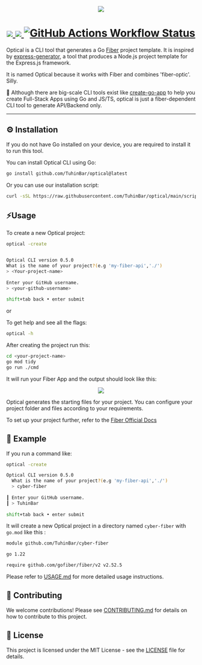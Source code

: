 <p align="center">
  <img src="https://github-production-user-asset-6210df.s3.amazonaws.com/85868593/368620635-e9bcfdbe-1f4e-44cc-b3f0-9e5caffe6e17.png?X-Amz-Algorithm=AWS4-HMAC-SHA256&X-Amz-Credential=AKIAVCODYLSA53PQK4ZA%2F20240918%2Fus-east-1%2Fs3%2Faws4_request&X-Amz-Date=20240918T145201Z&X-Amz-Expires=300&X-Amz-Signature=cbd77e7e782b9bf7d8fe8ed026b11ff8ded927dc46df9348aa51d0d17a5835cf&X-Amz-SignedHeaders=host&actor_id=85868593&key_id=0&repo_id=859126734" />
</p>

##

<h1 align="center">
<a href="https://github.com/TuhinBar/optical/releases"> 
  <img src="https://img.shields.io/github/v/release/TuhinBar/optical"/>
</a>
<a href="https://github.com/TuhinBar/optical/blob/main/LICENSE"> 
  <img src="https://img.shields.io/github/license/TuhinBar/optical"/>
</a>
<a href="https://github.com/TuhinBar/optical/actions"> 
  <img alt="GitHub Actions Workflow Status" src="https://img.shields.io/github/actions/workflow/status/TuhinBar/optical/.github%2Fworkflows%2Fbuild.yml">
</a>

  
  </h1>

<!--![Go Report Card](https://goreportcard.com/badge/github.com/TuhinBar/optical) -->
Optical is a CLI tool that generates a Go [Fiber](https://github.com/gofiber/fiber) project template. It is inspired by [express-generator](https://expressjs.com/en/starter/generator.html), a tool that produces a Node.js project template for the Express.js framework.

It is named Optical because it works with Fiber and combines 'fiber-optic'. Silly.

🔵 Although there are big-scale CLI tools exist like [create-go-app](https://github.com/create-go-app/cli) to help you create Full-Stack Apps using Go and JS/TS, optical is just a fiber-dependent CLI tool to generate API/Backend only.

---

## ⚙️ Installation

If you do not have Go installed on your device, you are required to install it to run this tool.


You can install Optical CLI using Go:

```bash
go install github.com/TuhinBar/optical@latest
```

Or you can use our installation script:

```bash
curl -sSL https://raw.githubusercontent.com/TuhinBar/optical/main/scripts/install.sh | bash
```

## ⚡Usage

To create a new Optical project:

```bash
optical -create
```

```bash

Optical CLI version 0.5.0
What is the name of your project?(e.g 'my-fiber-api','./')                                     
> <Your-project-name>                                                                                  
                                                                                                 
Enter your GitHub username.                                                                    
> <your-github-username>                                                                                     
                                                                                                 
shift+tab back • enter submit
```
or

To get help and see all the flags:
```bash
optical -h
```

After creating the project run this:
```bash
cd <your-project-name>
go mod tidy
go run ./cmd
```

It will run your Fiber App and the output should look like this:
<p align="center">
  <img src="https://github.com/user-attachments/assets/c7d06b42-bad8-46ec-9301-c4b0c1b637b9" />
</p>

Optical generates the starting files for your project. You can configure your project folder and files according to your requirements.

To set up your project further, refer to the [Fiber Official Docs](https://docs.gofiber.io/)

## 🔷 Example

If you run a command like:
```bash
optical -create
```
```bash
Optical CLI version 0.5.0
  What is the name of your project?(e.g 'my-fiber-api','./')                                     
  > cyber-fiber                                                                                  
                                                                                                 
┃ Enter your GitHub username.                                                                    
┃ > TuhinBar                                                                                     
                                                                                                 
shift+tab back • enter submit
```

It will create a new Optical project in a directory named `cyber-fiber` with `go.mod` like this :
```bash
module github.com/TuhinBar/cyber-fiber

go 1.22

require github.com/gofiber/fiber/v2 v2.52.5
```

Please refer to [USAGE.md](docs/USAGE.md) for more detailed usage instructions.

## 👥 Contributing

We welcome contributions! Please see [CONTRIBUTING.md](docs/CONTRIBUTING.md) for details on how to contribute to this project.

## 📜 License

This project is licensed under the MIT License - see the [LICENSE](LICENSE) file for details.

